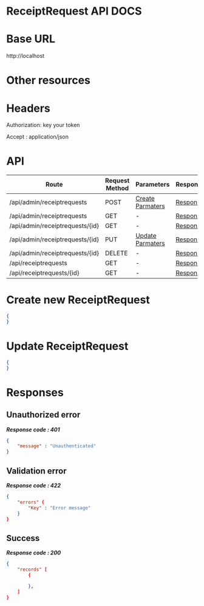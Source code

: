 # ReceiptRequest API DOCS

# Base URL
http://localhost

# Other resources 

 
# Headers

Authorization: key your token

Accept : application/json

# API 

| Route                        | Request Method | Parameters | Response  |
| -----------                  | -----------    |----------- |---------- |
| /api/admin/receiptrequests            | POST           |  [Create Parmaters](#Create)|[Response](#Response)|
| /api/admin/receiptrequests | GET           |-|  [Response](#Response)         |
|/api/admin/receiptrequests/{id}         | GET           |  - |  [Response](#Response)         |
|/api/admin/receiptrequests/{id}        |PUT           |  [Update Parmaters](#Update)|[Response](#Response)     |
|/api/admin/receiptrequests/{id}        |DELETE           |  -|[Response](#Response)| 
|/api/receiptrequests        |GET           |-| [Response](#Response)|
|/api/receiptrequests/{id}        |GET           |-|[Response](#Response)|


# <a name="Create"> </a> Create new ReceiptRequest 

```json
{
} 
```

# <a name="Update"> </a> Update ReceiptRequest

```json
{
} 
```
# <a name="Response"> </a> Responses 

## Unauthorized error

__*Response code : 401*__
```json 
{
    "message" : "Unauthenticated"
}
```

## Validation error 
__*Response code : 422*__

```json 
{
    "errors" {
        "Key" : "Error message"
    }
}
```
## Success  
__*Response code : 200*__
```json 
{
    "records" [
        {

        },
    ]
}
```

